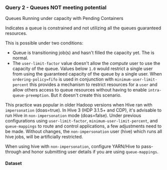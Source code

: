 ### Query 2 - Queues NOT meeting potential

Queues Running under capacity with Pending Containers

Indicates a queue is constrained and not utilizing all the queues guaranteed resources.

This is possible under two conditions:
- Queue is transitioning job(s) and hasn't filled the capacity yet.  The is normal. 
- The `user-limit-factor` value doesn't allow the _compute_ user to use the capacity of the queue.  Values below `1.0` would restrict a single user from using the guaranteed capacity of the queue by a single user. When `ordering-policy=fifo` is used in conjunction with `minimum-user-limit-percent` this provides a mechanism to restrict resources for a `user` and allow others access to queue resources without having to enable `intra-queue-preemption`.  But it doesn't create this scenario.

This practice was popular in older Hadoop versions when Hive ran with `impersonation` (doas=true).  In Hive 3 (HDP 3.1.5+ and CDP), it's advisable to run Hive in `non-impersonation` mode (doas=false).  Under previous configurations using `user-limit-factor`, `minimum-user-limit-percent`, and `queue-mappings` to route and control applications, a few adjustments need to be made.  Without changes, the `non-impersonation` user (hive) which runs all hive jobs, will be artificially restricted.

When using hive with `non-impersonation`, configure YARN/Hive to pass-through and honor submitting user details if you are using `queue-mappings`.



#### Dataset
